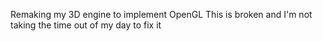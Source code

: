 Remaking my 3D engine to implement OpenGL
This is broken and I'm not taking the time out of my day to fix it
